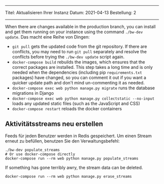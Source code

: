 - - -
Titel: Aktualisieren Ihrer Instanz Datum: 2021-04-13 Bestellung: 2
- - -

When there are changes available in the production branch, you can install and get them running on your instance using the command `./bw-dev update`. Das macht eine Reihe von Dingen:

- `git pull` gets the updated code from the git repository. If there are conflicts, you may need to run `git pull` separately and resolve the conflicts before trying the `./bw-dev update` script again.
- `docker-compose build` rebuilds the images, which ensures that the correct packages are installed. This step takes a long time and is only needed when the dependencies (including pip `requirements.txt` packages) have changed, so you can comment it out if you want a quicker update path and don't mind un-commenting it as needed.
- `docker-compose exec web python manage.py migrate` runs the database migrations in Django
- `docker-compose exec web python manage.py collectstatic --no-input` loads any updated static files (such as the JavaScript and CSS)
- `docker-compose restart` reloads the docker containers

## Aktivitätsstreams neu erstellen

Feeds für jeden Benutzer werden in Redis gespeichert. Um einen Stream erneut zu befüllen, benutzen Sie den Verwaltungsbefehl:

``` { .sh }
./bw-dev populate_streams
# Or use docker-compose directly
docker-compose run --rm web python manage.py populate_streams
```

If something has gone terribly awry, the stream data can be deleted.

``` { .sh }
docker-compose run --rm web python manage.py erase_streams
```
